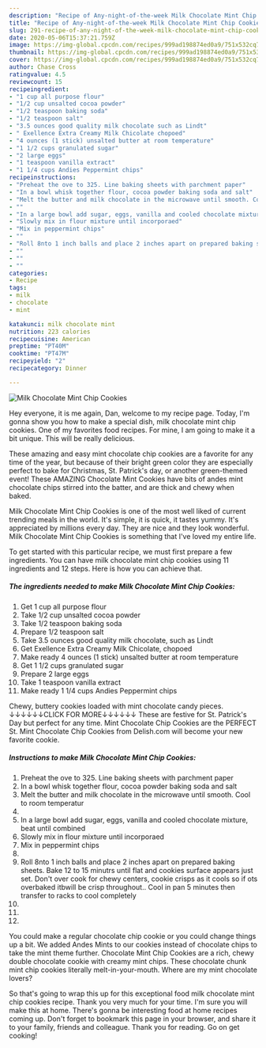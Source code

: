 ```yaml
---
description: "Recipe of Any-night-of-the-week Milk Chocolate Mint Chip Cookies"
title: "Recipe of Any-night-of-the-week Milk Chocolate Mint Chip Cookies"
slug: 291-recipe-of-any-night-of-the-week-milk-chocolate-mint-chip-cookies
date: 2020-05-06T15:37:21.759Z
image: https://img-global.cpcdn.com/recipes/999ad198874ed0a9/751x532cq70/milk-chocolate-mint-chip-cookies-recipe-main-photo.jpg
thumbnail: https://img-global.cpcdn.com/recipes/999ad198874ed0a9/751x532cq70/milk-chocolate-mint-chip-cookies-recipe-main-photo.jpg
cover: https://img-global.cpcdn.com/recipes/999ad198874ed0a9/751x532cq70/milk-chocolate-mint-chip-cookies-recipe-main-photo.jpg
author: Chase Cross
ratingvalue: 4.5
reviewcount: 15
recipeingredient:
- "1 cup all purpose flour"
- "1/2 cup unsalted cocoa powder"
- "1/2 teaspoon baking soda"
- "1/2 teaspoon salt"
- "3.5 ounces good quality milk chocolate such as Lindt"
- " Exellence Extra Creamy Milk Chicolate chopoed"
- "4 ounces (1 stick) unsalted butter at room temperature"
- "1 1/2 cups granulated sugar"
- "2 large eggs"
- "1 teaspoon vanilla extract"
- "1 1/4 cups Andies Peppermint chips"
recipeinstructions:
- "Preheat the ove to 325. Line baking sheets with parchment paper"
- "In a bowl whisk together flour, cocoa powder baking soda and salt"
- "Melt the butter and milk chocolate in the microwave until smooth. Cool to room temperatur"
- ""
- "In a large bowl add sugar, eggs, vanilla and cooled chocolate mixture, beat until combined"
- "Slowly mix in flour mixture until incorporaed"
- "Mix in peppermint chips"
- ""
- "Roll 8nto 1 inch balls and place 2 inches apart on prepared baking sheets. Bake 12 to 15 minutrs until flat and cookies surface appears just set. Don&#39;t over cook for chewy centers, cookie crisps as it cools so if ots overbaked itbwill be crisp throughout.. Cool in pan 5 minutes then transfer to racks to cool completely"
- ""
- ""
- ""
categories:
- Recipe
tags:
- milk
- chocolate
- mint

katakunci: milk chocolate mint 
nutrition: 223 calories
recipecuisine: American
preptime: "PT40M"
cooktime: "PT47M"
recipeyield: "2"
recipecategory: Dinner

---
```



![Milk Chocolate Mint Chip Cookies](https://img-global.cpcdn.com/recipes/999ad198874ed0a9/751x532cq70/milk-chocolate-mint-chip-cookies-recipe-main-photo.jpg)

Hey everyone, it is me again, Dan, welcome to my recipe page. Today, I'm gonna show you how to make a special dish, milk chocolate mint chip cookies. One of my favorites food recipes. For mine, I am going to make it a bit unique. This will be really delicious.

These amazing and easy mint chocolate chip cookies are a favorite for any time of the year, but because of their bright green color they are especially perfect to bake for Christmas, St. Patrick&#39;s day, or another green-themed event! These AMAZING Chocolate Mint Cookies have bits of andes mint chocolate chips stirred into the batter, and are thick and chewy when baked.

Milk Chocolate Mint Chip Cookies is one of the most well liked of current trending meals in the world. It's simple, it is quick, it tastes yummy. It's appreciated by millions every day. They are nice and they look wonderful. Milk Chocolate Mint Chip Cookies is something that I've loved my entire life.


To get started with this particular recipe, we must first prepare a few ingredients. You can have milk chocolate mint chip cookies using 11 ingredients and 12 steps. Here is how you can achieve that.

<!--inarticleads1-->

##### The ingredients needed to make Milk Chocolate Mint Chip Cookies:

1. Get 1 cup all purpose flour
1. Take 1/2 cup unsalted cocoa powder
1. Take 1/2 teaspoon baking soda
1. Prepare 1/2 teaspoon salt
1. Take 3.5 ounces good quality milk chocolate, such as Lindt
1. Get  Exellence Extra Creamy Milk Chicolate, chopoed
1. Make ready 4 ounces (1 stick) unsalted butter at room temperature
1. Get 1 1/2 cups granulated sugar
1. Prepare 2 large eggs
1. Take 1 teaspoon vanilla extract
1. Make ready 1 1/4 cups Andies Peppermint chips


Chewy, buttery cookies loaded with mint chocolate candy pieces. ↓↓↓↓↓↓CLICK FOR MORE↓↓↓↓↓↓ These are festive for St. Patrick&#39;s Day but perfect for any time. Mint Chocolate Chip Cookies are the PERFECT St. Mint Chocolate Chip Cookies from Delish.com will become your new favorite cookie. 

<!--inarticleads2-->

##### Instructions to make Milk Chocolate Mint Chip Cookies:

1. Preheat the ove to 325. Line baking sheets with parchment paper
1. In a bowl whisk together flour, cocoa powder baking soda and salt
1. Melt the butter and milk chocolate in the microwave until smooth. Cool to room temperatur
1. 
1. In a large bowl add sugar, eggs, vanilla and cooled chocolate mixture, beat until combined
1. Slowly mix in flour mixture until incorporaed
1. Mix in peppermint chips
1. 
1. Roll 8nto 1 inch balls and place 2 inches apart on prepared baking sheets. Bake 12 to 15 minutrs until flat and cookies surface appears just set. Don&#39;t over cook for chewy centers, cookie crisps as it cools so if ots overbaked itbwill be crisp throughout.. Cool in pan 5 minutes then transfer to racks to cool completely
1. 
1. 
1. 


You could make a regular chocolate chip cookie or you could change things up a bit. We added Andes Mints to our cookies instead of chocolate chips to take the mint theme further. Chocolate Mint Chip Cookies are a rich, chewy double chocolate cookie with creamy mint chips. These chocolate chunk mint chip cookies literally melt-in-your-mouth. Where are my mint chocolate lovers? 

So that's going to wrap this up for this exceptional food milk chocolate mint chip cookies recipe. Thank you very much for your time. I'm sure you will make this at home. There's gonna be interesting food at home recipes coming up. Don't forget to bookmark this page in your browser, and share it to your family, friends and colleague. Thank you for reading. Go on get cooking!
